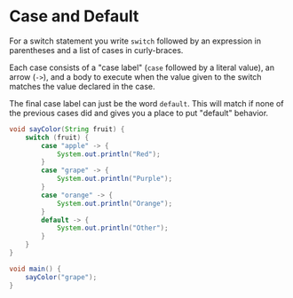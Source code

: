 # Case and Default

For a switch statement you write `switch` followed by an expression in parentheses
and a list of cases in curly-braces.

Each case consists of a "case label" (`case` followed by a literal value), an arrow (`->`), and a
body to execute when the value given to the switch matches the value declared in the case. 

The final case label can just be the word `default`. This will match if none of the previous cases did
and gives you a place to put "default" behavior.

```java
void sayColor(String fruit) {
    switch (fruit) {
        case "apple" -> {
            System.out.println("Red");
        }
        case "grape" -> {
            System.out.println("Purple");
        }
        case "orange" -> {
            System.out.println("Orange");
        }
        default -> {
            System.out.println("Other");
        }
    }
}

void main() {
    sayColor("grape");
}
```